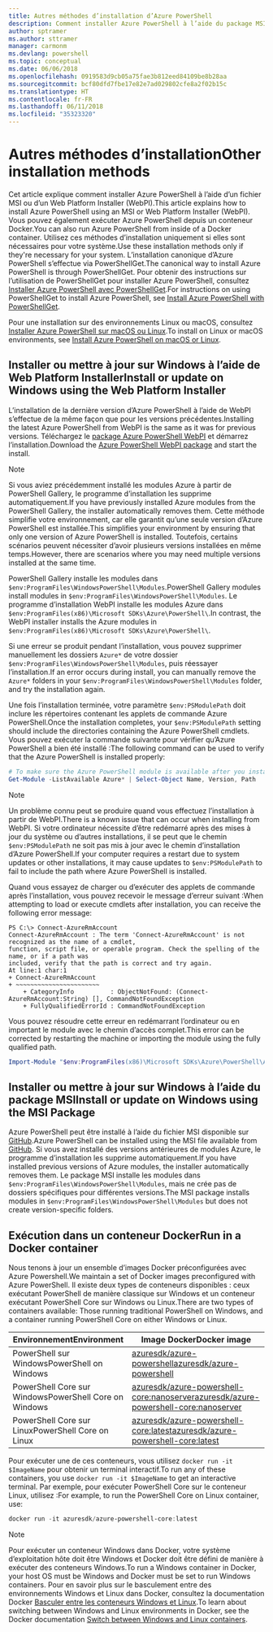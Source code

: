 ```yaml
---
title: Autres méthodes d’installation d’Azure PowerShell
description: Comment installer Azure PowerShell à l’aide du package MSI ou de Web Platform Installer.
author: sptramer
ms.author: sttramer
manager: carmonm
ms.devlang: powershell
ms.topic: conceptual
ms.date: 06/06/2018
ms.openlocfilehash: 0919583d9cb05a75fae3b812eed84109be8b28aa
ms.sourcegitcommit: bcf80dfd7fbe17e82e7ad029802cfe8a2f02b15c
ms.translationtype: HT
ms.contentlocale: fr-FR
ms.lasthandoff: 06/11/2018
ms.locfileid: "35323320"
---
```

# <a name="other-installation-methods"></a><span data-ttu-id="de4e7-103">Autres méthodes d’installation</span><span class="sxs-lookup"><span data-stu-id="de4e7-103">Other installation methods</span></span>

<span data-ttu-id="de4e7-104">Cet article explique comment installer Azure PowerShell à l’aide d’un fichier MSI ou d’un Web Platform Installer (WebPI).</span><span class="sxs-lookup"><span data-stu-id="de4e7-104">This article explains how to install Azure PowerShell using an MSI or Web Platform Installer (WebPI).</span></span> <span data-ttu-id="de4e7-105">Vous pouvez également exécuter Azure PowerShell depuis un conteneur Docker.</span><span class="sxs-lookup"><span data-stu-id="de4e7-105">You can also run Azure PowerShell from inside of a Docker container.</span></span> <span data-ttu-id="de4e7-106">Utilisez ces méthodes d’installation uniquement si elles sont nécessaires pour votre système.</span><span class="sxs-lookup"><span data-stu-id="de4e7-106">Use these installation methods only if they're necessary for your system.</span></span> <span data-ttu-id="de4e7-107">L’installation canonique d’Azure PowerShell s’effectue via PowerShellGet.</span><span class="sxs-lookup"><span data-stu-id="de4e7-107">The canonical way to install Azure PowerShell is through PowerShellGet.</span></span> <span data-ttu-id="de4e7-108">Pour obtenir des instructions sur l’utilisation de PowerShellGet pour installer Azure PowerShell, consultez [Installer Azure PowerShell avec PowerShellGet](install-azurerm-ps.md).</span><span class="sxs-lookup"><span data-stu-id="de4e7-108">For instructions on using PowerShellGet to install Azure PowerShell, see [Install Azure PowerShell with PowerShellGet](install-azurerm-ps.md).</span></span>

<span data-ttu-id="de4e7-109">Pour une installation sur des environnements Linux ou macOS, consultez [Installer Azure PowerShell sur macOS ou Linux](install-azurermps-maclinux.md).</span><span class="sxs-lookup"><span data-stu-id="de4e7-109">To install on Linux or macOS environments, see [Install Azure PowerShell on macOS or Linux](install-azurermps-maclinux.md).</span></span>

## <a name="install-or-update-on-windows-using-the-web-platform-installer"></a><span data-ttu-id="de4e7-110">Installer ou mettre à jour sur Windows à l’aide de Web Platform Installer</span><span class="sxs-lookup"><span data-stu-id="de4e7-110">Install or update on Windows using the Web Platform Installer</span></span>

<span data-ttu-id="de4e7-111">L’installation de la dernière version d’Azure PowerShell à l’aide de WebPI s’effectue de la même façon que pour les versions précédentes.</span><span class="sxs-lookup"><span data-stu-id="de4e7-111">Installing the latest Azure PowerShell from WebPI is the same as it was for previous versions.</span></span>
<span data-ttu-id="de4e7-112">Téléchargez le [package Azure PowerShell WebPI](http://aka.ms/webpi-azps) et démarrez l’installation.</span><span class="sxs-lookup"><span data-stu-id="de4e7-112">Download the [Azure PowerShell WebPI package](http://aka.ms/webpi-azps) and start the install.</span></span>

> [!NOTE]
> <span data-ttu-id="de4e7-113">Si vous aviez précédemment installé les modules Azure à partir de PowerShell Gallery, le programme d’installation les supprime automatiquement.</span><span class="sxs-lookup"><span data-stu-id="de4e7-113">If you have previously installed Azure modules from the PowerShell Gallery, the installer automatically removes them.</span></span> <span data-ttu-id="de4e7-114">Cette méthode simplifie votre environnement, car elle garantit qu’une seule version d’Azure PowerShell est installée.</span><span class="sxs-lookup"><span data-stu-id="de4e7-114">This simplifies your environment by ensuring that only one version of Azure PowerShell is installed.</span></span> <span data-ttu-id="de4e7-115">Toutefois, certains scénarios peuvent nécessiter d’avoir plusieurs versions installées en même temps.</span><span class="sxs-lookup"><span data-stu-id="de4e7-115">However, there are scenarios where you may need multiple versions installed at the same time.</span></span>
>
> <span data-ttu-id="de4e7-116">PowerShell Gallery installe les modules dans `$env:ProgramFiles\WindowsPowerShell\Modules`.</span><span class="sxs-lookup"><span data-stu-id="de4e7-116">PowerShell Gallery modules install modules in `$env:ProgramFiles\WindowsPowerShell\Modules`.</span></span> <span data-ttu-id="de4e7-117">Le programme d’installation WebPI installe les modules Azure dans `$env:ProgramFiles(x86)\Microsoft SDKs\Azure\PowerShell\`.</span><span class="sxs-lookup"><span data-stu-id="de4e7-117">In contrast, the WebPI installer installs the Azure modules in `$env:ProgramFiles(x86)\Microsoft SDKs\Azure\PowerShell\`.</span></span>
>
> <span data-ttu-id="de4e7-118">Si une erreur se produit pendant l’installation, vous pouvez supprimer manuellement les dossiers `Azure*` de votre dossier `$env:ProgramFiles\WindowsPowerShell\Modules`, puis réessayer l’installation.</span><span class="sxs-lookup"><span data-stu-id="de4e7-118">If an error occurs during install, you can manually remove the `Azure*` folders in your `$env:ProgramFiles\WindowsPowerShell\Modules` folder, and try the installation again.</span></span>

<span data-ttu-id="de4e7-119">Une fois l’installation terminée, votre paramètre `$env:PSModulePath` doit inclure les répertoires contenant les applets de commande Azure PowerShell.</span><span class="sxs-lookup"><span data-stu-id="de4e7-119">Once the installation completes, your `$env:PSModulePath` setting should include the directories containing the Azure PowerShell cmdlets.</span></span> <span data-ttu-id="de4e7-120">Vous pouvez exécuter la commande suivante pour vérifier qu’Azure PowerShell a bien été installé :</span><span class="sxs-lookup"><span data-stu-id="de4e7-120">The following command can be used to verify that the Azure PowerShell is installed properly:</span></span>

```powershell
# To make sure the Azure PowerShell module is available after you install
Get-Module -ListAvailable Azure* | Select-Object Name, Version, Path
```

> [!NOTE]
> <span data-ttu-id="de4e7-121">Un problème connu peut se produire quand vous effectuez l’installation à partir de WebPI.</span><span class="sxs-lookup"><span data-stu-id="de4e7-121">There is a known issue that can occur when installing from WebPI.</span></span> <span data-ttu-id="de4e7-122">Si votre ordinateur nécessite d’être redémarré après des mises à jour du système ou d’autres installations, il se peut que le chemin `$env:PSModulePath` ne soit pas mis à jour avec le chemin d’installation d’Azure PowerShell.</span><span class="sxs-lookup"><span data-stu-id="de4e7-122">If your computer requires a restart due to system updates or other installations, it may cause updates to `$env:PSModulePath` to fail to include the path where Azure PowerShell is installed.</span></span>

<span data-ttu-id="de4e7-123">Quand vous essayez de charger ou d’exécuter des applets de commande après l’installation, vous pouvez recevoir le message d’erreur suivant :</span><span class="sxs-lookup"><span data-stu-id="de4e7-123">When attempting to load or execute cmdlets after installation, you can receive the following error message:</span></span>

```
PS C:\> Connect-AzureRmAccount
Connect-AzureRmAccount : The term 'Connect-AzureRmAccount' is not recognized as the name of a cmdlet,
function, script file, or operable program. Check the spelling of the name, or if a path was
included, verify that the path is correct and try again.
At line:1 char:1
+ Connect-AzureRmAccount
+ ~~~~~~~~~~~~~~~~~~~~~~~
    + CategoryInfo          : ObjectNotFound: (Connect-AzureRmAccount:String) [], CommandNotFoundException
    + FullyQualifiedErrorId : CommandNotFoundException
```

<span data-ttu-id="de4e7-124">Vous pouvez résoudre cette erreur en redémarrant l’ordinateur ou en important le module avec le chemin d’accès complet.</span><span class="sxs-lookup"><span data-stu-id="de4e7-124">This error can be corrected by restarting the machine or importing the module using the fully qualified path.</span></span>

```powershell
Import-Module "$env:ProgramFiles(x86)\Microsoft SDKs\Azure\PowerShell\AzureRM.psd1"
```

## <a name="install-or-update-on-windows-using-the-msi-package"></a><span data-ttu-id="de4e7-125">Installer ou mettre à jour sur Windows à l’aide du package MSI</span><span class="sxs-lookup"><span data-stu-id="de4e7-125">Install or update on Windows using the MSI Package</span></span>

<span data-ttu-id="de4e7-126">Azure PowerShell peut être installé à l’aide du fichier MSI disponible sur [GitHub](https://aka.ms/azps-release).</span><span class="sxs-lookup"><span data-stu-id="de4e7-126">Azure PowerShell can be installed using the MSI file available from [GitHub](https://aka.ms/azps-release).</span></span> <span data-ttu-id="de4e7-127">Si vous avez installé des versions antérieures de modules Azure, le programme d’installation les supprime automatiquement.</span><span class="sxs-lookup"><span data-stu-id="de4e7-127">If you have installed previous versions of Azure modules, the installer automatically removes them.</span></span> <span data-ttu-id="de4e7-128">Le package MSI installe les modules dans `$env:ProgramFiles\WindowsPowerShell\Modules`, mais ne crée pas de dossiers spécifiques pour différentes versions.</span><span class="sxs-lookup"><span data-stu-id="de4e7-128">The MSI package installs modules in `$env:ProgramFiles\WindowsPowerShell\Modules` but does not create version-specific folders.</span></span>

## <a name="run-in-a-docker-container"></a><span data-ttu-id="de4e7-129">Exécution dans un conteneur Docker</span><span class="sxs-lookup"><span data-stu-id="de4e7-129">Run in a Docker container</span></span>

<span data-ttu-id="de4e7-130">Nous tenons à jour un ensemble d’images Docker préconfigurées avec Azure Powershell.</span><span class="sxs-lookup"><span data-stu-id="de4e7-130">We maintain a set of Docker images preconfigured with Azure PowerShell.</span></span> <span data-ttu-id="de4e7-131">Il existe deux types de conteneurs disponibles : ceux exécutant PowerShell de manière classique sur Windows et un conteneur exécutant PowerShell Core sur Windows ou Linux.</span><span class="sxs-lookup"><span data-stu-id="de4e7-131">There are two types of containers available: Those running traditional PowerShell on Windows, and a container running PowerShell Core on either Windows or Linux.</span></span>

| <span data-ttu-id="de4e7-132">Environnement</span><span class="sxs-lookup"><span data-stu-id="de4e7-132">Environment</span></span> | <span data-ttu-id="de4e7-133">Image Docker</span><span class="sxs-lookup"><span data-stu-id="de4e7-133">Docker image</span></span> |
|-------------|--------------|
| <span data-ttu-id="de4e7-134">PowerShell sur Windows</span><span class="sxs-lookup"><span data-stu-id="de4e7-134">PowerShell on Windows</span></span> | [<span data-ttu-id="de4e7-135">azuresdk/azure-powershell</span><span class="sxs-lookup"><span data-stu-id="de4e7-135">azuresdk/azure-powershell</span></span>](https://hub.docker.com/r/azuresdk/azure-powershell/) |
| <span data-ttu-id="de4e7-136">PowerShell Core sur Windows</span><span class="sxs-lookup"><span data-stu-id="de4e7-136">PowerShell Core on Windows</span></span> | [<span data-ttu-id="de4e7-137">azuresdk/azure-powershell-core:nanoserver</span><span class="sxs-lookup"><span data-stu-id="de4e7-137">azuresdk/azure-powershell-core:nanoserver</span></span>](https://hub.docker.com/r/azuresdk/azure-powershell-core/) |
| <span data-ttu-id="de4e7-138">PowerShell Core sur Linux</span><span class="sxs-lookup"><span data-stu-id="de4e7-138">PowerShell Core on Linux</span></span> | [<span data-ttu-id="de4e7-139">azuresdk/azure-powershell-core:latest</span><span class="sxs-lookup"><span data-stu-id="de4e7-139">azuresdk/azure-powershell-core:latest</span></span>](https://hub.docker.com/r/azuresdk/azure-powershell-core/) |

<span data-ttu-id="de4e7-140">Pour exécuter une de ces conteneurs, vous utilisez `docker run -it $ImageName` pour obtenir un terminal interactif.</span><span class="sxs-lookup"><span data-stu-id="de4e7-140">To run any of these containers, you use `docker run -it $ImageName` to get an interactive terminal.</span></span> <span data-ttu-id="de4e7-141">Par exemple, pour exécuter PowerShell Core sur le conteneur Linux, utilisez :</span><span class="sxs-lookup"><span data-stu-id="de4e7-141">For example, to run the PowerShell Core on Linux container, use:</span></span>

```powershell
docker run -it azuresdk/azure-powershell-core:latest
```

> [!NOTE]
> <span data-ttu-id="de4e7-142">Pour exécuter un conteneur Windows dans Docker, votre système d’exploitation hôte doit être Windows et Docker doit être défini de manière à exécuter des conteneurs Windows.</span><span class="sxs-lookup"><span data-stu-id="de4e7-142">To run a Windows container in Docker, your host OS must be Windows and Docker must be set to run Windows containers.</span></span> <span data-ttu-id="de4e7-143">Pour en savoir plus sur le basculement entre des environnements Windows et Linux dans Docker, consultez la documentation Docker [Basculer entre les conteneurs Windows et Linux](https://docs.docker.com/docker-for-windows/#switch-between-windows-and-linux-containers).</span><span class="sxs-lookup"><span data-stu-id="de4e7-143">To learn about switching between Windows and Linux environments in Docker, see the Docker documentation [Switch between Windows and Linux containers](https://docs.docker.com/docker-for-windows/#switch-between-windows-and-linux-containers).</span></span>